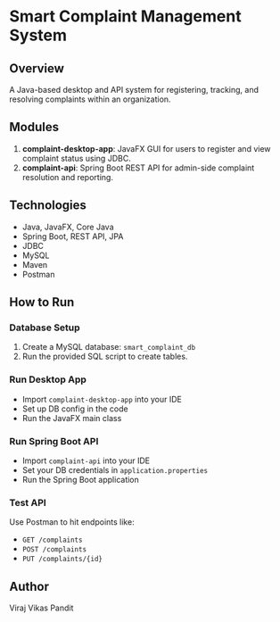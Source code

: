 
# Smart Complaint Management System

## Overview
A Java-based desktop and API system for registering, tracking, and resolving complaints within an organization.

## Modules
1. **complaint-desktop-app**: JavaFX GUI for users to register and view complaint status using JDBC.
2. **complaint-api**: Spring Boot REST API for admin-side complaint resolution and reporting.

## Technologies
- Java, JavaFX, Core Java
- Spring Boot, REST API, JPA
- JDBC
- MySQL
- Maven
- Postman

## How to Run

### Database Setup
1. Create a MySQL database: `smart_complaint_db`
2. Run the provided SQL script to create tables.

### Run Desktop App
- Import `complaint-desktop-app` into your IDE
- Set up DB config in the code
- Run the JavaFX main class

### Run Spring Boot API
- Import `complaint-api` into your IDE
- Set your DB credentials in `application.properties`
- Run the Spring Boot application

### Test API
Use Postman to hit endpoints like:
- `GET /complaints`
- `POST /complaints`
- `PUT /complaints/{id}`

## Author
Viraj Vikas Pandit  
